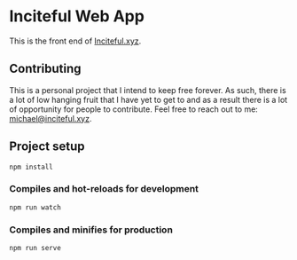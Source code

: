 # Inciteful Web App
This is the front end of [Inciteful.xyz](https://inciteful.xyz).  

## Contributing
This is a personal project that I intend to keep free forever.  As such, there is a lot of low hanging fruit that I have yet to get to and as a result there is a lot of opportunity for people to contribute.  Feel free to reach out to me: michael@inciteful.xyz.

## Project setup
```
npm install
```

### Compiles and hot-reloads for development
```
npm run watch
```

### Compiles and minifies for production
```
npm run serve
```
